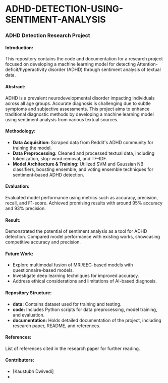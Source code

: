 # ADHD-DETECTION-USING-SENTIMENT-ANALYSIS
### ADHD Detection Research Project

#### Introduction:
This repository contains the code and documentation for a research project focused on developing a machine learning model for detecting Attention-deficit/hyperactivity disorder (ADHD) through sentiment analysis of textual data.

#### Abstract:
ADHD is a prevalent neurodevelopmental disorder impacting individuals across all age groups. Accurate diagnosis is challenging due to subtle symptoms and subjective assessments. This project aims to enhance traditional diagnostic methods by developing a machine learning model using sentiment analysis from various textual sources.

#### Methodology:
- **Data Acquisition:** Scraped data from Reddit's ADHD community for training the model.
- **Data Preprocessing:** Cleaned and processed textual data, including tokenization, stop-word removal, and TF-IDF.
- **Model Architecture & Training:** Utilized SVM and Gaussian NB classifiers, boosting ensemble, and voting ensemble techniques for sentiment-based ADHD detection.

#### Evaluation:
Evaluated model performance using metrics such as accuracy, precision, recall, and F1-score. Achieved promising results with around 95% accuracy and 93% precision.

#### Result:
Demonstrated the potential of sentiment analysis as a tool for ADHD detection. Compared model performance with existing works, showcasing competitive accuracy and precision.

#### Future Work:
- Explore multimodal fusion of MRI/EEG-based models with questionnaire-based models.
- Investigate deep learning techniques for improved accuracy.
- Address ethical considerations and limitations of AI-based diagnosis.

#### Repository Structure:
- **data:** Contains dataset used for training and testing.
- **code:** Includes Python scripts for data preprocessing, model training, and evaluation.
- **documentation:** Holds detailed documentation of the project, including research paper, README, and references.

#### References:
List of references cited in the research paper for further reading.

#### Contributors:
- [Kaustubh Dwivedi]
- 
